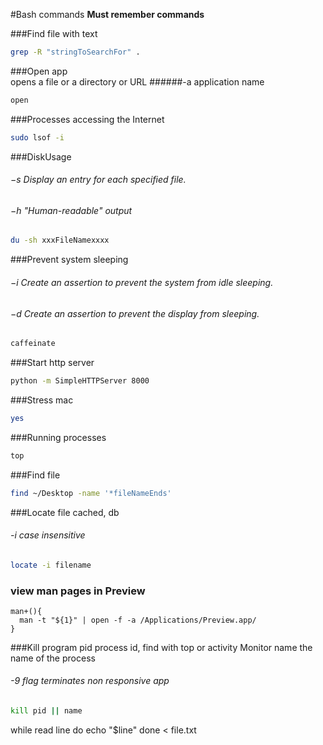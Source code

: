 #Bash commands
**Must remember commands**

###Find file with text  
```sh
grep -R "stringToSearchFor" .
```

###Open app  
opens a file or a directory or URL
######-a application name
```sh
open
```

###Processes accessing the Internet  
```sh
sudo lsof -i
```

###DiskUsage
###### −s Display an entry for each specified file.
###### −h "Human-readable" output
```sh
du -sh xxxFileNamexxxx
```

###Prevent system sleeping
###### −i Create an assertion to prevent the system from idle sleeping.
###### −d Create an assertion to prevent the display from sleeping.
```sh
caffeinate
```

###Start http server
```sh
python -m SimpleHTTPServer 8000
```

###Stress mac
```sh
yes
```

###Running processes
```sh
top
```

###Find file
```sh
find ~/Desktop -name '*fileNameEnds'
```

###Locate file cached, db  
###### -i case insensitive
```sh
locate -i filename
```

### view man pages in Preview
```
man+(){
  man -t "${1}" | open -f -a /Applications/Preview.app/
}
```

###Kill program
pid process id, find with top or activity Monitor
name the name of the process
######  -9 flag terminates non responsive app
```sh
kill pid || name
```

while read line
  do
      echo "$line"
  done < file.txt
